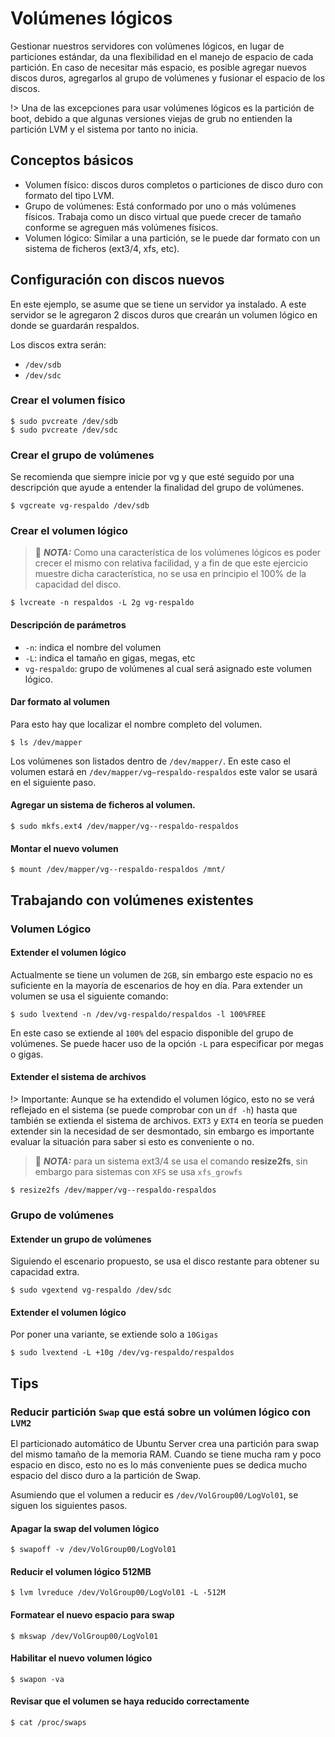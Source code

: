 # Volúmenes lógicos

Gestionar nuestros servidores con volúmenes lógicos, en lugar de particiones estándar, da una flexibilidad en el manejo de espacio de cada partición. En caso de necesitar más espacio, es posible agregar nuevos discos duros, agregarlos al grupo de volúmenes y fusionar el espacio de los discos.

!> Una de las excepciones para usar volúmenes lógicos es la partición de boot, debido a que algunas versiones viejas de grub no entienden la partición LVM y el sistema por tanto no inicia.

## Conceptos básicos

- Volumen físico: discos duros completos o particiones de disco duro con formato del tipo LVM.
- Grupo de volúmenes: Está conformado por uno o más volúmenes físicos. Trabaja como un disco virtual que puede crecer de tamaño conforme se agreguen más volúmenes físicos.
- Volumen lógico: Similar a una partición, se le puede dar formato con un sistema de ficheros (ext3/4, xfs, etc).

## Configuración con discos nuevos

En este ejemplo, se asume que se tiene un servidor ya instalado. A este servidor se le agregaron 2 discos duros que crearán un volumen lógico en donde se guardarán respaldos.

Los discos extra serán:

- `/dev/sdb`
- `/dev/sdc`

### Crear el volumen físico

	$ sudo pvcreate /dev/sdb
	$ sudo pvcreate /dev/sdc

### Crear el grupo de volúmenes

Se recomienda que siempre inicie por vg y que esté seguido por una descripción que ayude a entender la finalidad del grupo de volúmenes.

	$ vgcreate vg-respaldo /dev/sdb

### Crear el volumen lógico

> :pencil: _**NOTA:**_ Como una característica de los volúmenes lógicos es poder crecer el mismo con relativa facilidad, y a fin de que este ejercicio muestre dicha característica, no se usa en principio el 100% de la capacidad del disco.

	$ lvcreate -n respaldos -L 2g vg-respaldo

#### Descripción de parámetros
- `-n`: indica el nombre del volumen
- `-L`: indica el tamaño en gigas, megas, etc
- `vg-respaldo`: grupo de volúmenes al cual será asignado este volumen lógico.

#### Dar formato al volumen

Para esto hay que localizar el nombre completo del volumen.

	$ ls /dev/mapper

Los volúmenes son listados dentro de `/dev/mapper/`. En este caso el volumen estará en `/dev/mapper/vg–respaldo-respaldos` este valor se usará en el siguiente paso.

#### Agregar un sistema de ficheros al volumen.

	$ sudo mkfs.ext4 /dev/mapper/vg--respaldo-respaldos

#### Montar el nuevo volumen

	$ mount /dev/mapper/vg--respaldo-respaldos /mnt/

## Trabajando con volúmenes existentes

### Volumen Lógico

#### Extender el volumen lógico

Actualmente se tiene un volumen de `2GB`, sin embargo este espacio no es suficiente en la mayoría de escenarios de hoy en día. Para extender un volumen se usa el siguiente comando:

	$ sudo lvextend -n /dev/vg-respaldo/respaldos -l 100%FREE

En este caso se extiende al `100%` del espacio disponible del grupo de volúmenes. Se puede hacer uso de la opción `-L` para especificar por megas o gigas.

#### Extender el sistema de archivos

!> Importante: Aunque se ha extendido el volumen lógico, esto no se verá reflejado en el sistema (se puede comprobar con un `df -h`) hasta que también se extienda el sistema de archivos. `EXT3` y `EXT4` en teoría se pueden extender sin la necesidad de ser desmontado, sin embargo es importante evaluar la situación para saber si esto es conveniente o no.

> :pencil: _**NOTA:**_ para un sistema ext3/4 se usa el comando **resize2fs**, sin embargo para sistemas con `XFS` se usa `xfs_growfs`

	$ resize2fs /dev/mapper/vg--respaldo-respaldos

### Grupo de volúmenes

#### Extender un grupo de volúmenes

Siguiendo el escenario propuesto, se usa el disco restante para obtener su capacidad extra.

	$ sudo vgextend vg-respaldo /dev/sdc

#### Extender el volumen lógico

Por poner una variante, se extiende solo a `10Gigas`

	$ sudo lvextend -L +10g /dev/vg-respaldo/respaldos

## Tips

### Reducir partición `Swap` que está sobre un volúmen lógico con `LVM2`

El particionado automático de Ubuntu Server crea una partición para swap del mismo tamaño de la memoria RAM. Cuando se tiene mucha ram y poco espacio en disco, esto no es lo más conveniente pues se dedica mucho espacio del disco duro a la partición de Swap.

Asumiendo que el volumen a reducir es `/dev/VolGroup00/LogVol01`, se siguen los siguientes pasos.

#### Apagar la swap del volumen lógico

	$ swapoff -v /dev/VolGroup00/LogVol01

#### Reducir el volumen lógico 512MB

	$ lvm lvreduce /dev/VolGroup00/LogVol01 -L -512M

#### Formatear el nuevo espacio para swap

	$ mkswap /dev/VolGroup00/LogVol01

#### Habilitar el nuevo volumen lógico

	$ swapon -va

#### Revisar que el volumen se haya reducido correctamente

	$ cat /proc/swaps